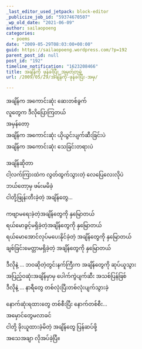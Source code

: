 ```yaml
---
_last_editor_used_jetpack: block-editor
_publicize_job_id: "59374670507"
_wp_old_date: "2021-06-09"
author: sailaopoeng
categories:
  - poems
date: "2009-05-29T08:03:00+00:00"
guid: https://sailaopoeng.wordpress.com/?p=192
parent_post_id: null
post_id: "192"
timeline_notification: "1623208466"
title: အချိန်ကို ဖုန်ခါပြီး အမှတ်တမဲ့
url: /2009/05/29/အချိန်ကို-ဖုန်ခါပြီး-အမှ/

---
```

အချိန်က အကောင်းဆုံး ဆေးတစ်ခွက်  
လူတွေက ဒီလိုပြောကြတယ်  
အမှန်တော့  
အချိန်က အကောင်းဆုံး ယိုယွင်းပျက်ဆီးခြင်းပဲ  
အချိန်က အကောင်းဆုံး သေခြင်းတရားပဲ

အချိန်ဆိုတာ  
ငါ့လက်ကြားထဲက လွတ်ထွက်သွားတဲ့ လေပြေလေးလိုပဲ  
ဘယ်တော့မှ ဖမ်းမမိခဲ့  
ငါတို့ဖြုန်းတီးခဲ့တဲ့ အချိန်တွေ…

ကဗျာမရေးခဲ့တဲ့အချိန်တွေကို နှမြောတယ်  
ရယ်မောခွင့်မရှိခဲ့တဲ့အချိန်တွေကို နှမြောတယ်  
ရယ်မောအောင်လုပ်မပေးနိုင်ခဲ့တဲ့ အချိန်တွေကို နှမြောတယ်  
ချစ်ခြင်းမေတ္တာမရှိခဲ့တဲ့ အချိန်တွေကို နှမြောတယ်

ဒီလိုနဲ့ … ဘဝဆိုတဲ့တွင်းနက်ကြီးက အချိန်တွေကို ဆုပ်ယူသွား  
အပြည့်ဝဆုံးအချိန်မှာမှ ပေါက်ကွဲပျက်ဆီး အသစ်ပြန်ဖြစ်  
ဒီလိုနဲ့ … နာရီတွေ တစ်လုံးပြီးတစ်လုံးပျက်သွားခဲ့

နောက်ဆုံးရထားတွေ တစ်စီးပြီး နောက်တစ်စီး…  
အမှောင်တွေမလာခင်  
ငါတို့ ခိုးယူထားခဲ့မိတဲ့ အချိန်တွေ ပြန်ဆပ်ဖို့  
အသေအချာ လိုအပ်ခဲ့ပြီ။
